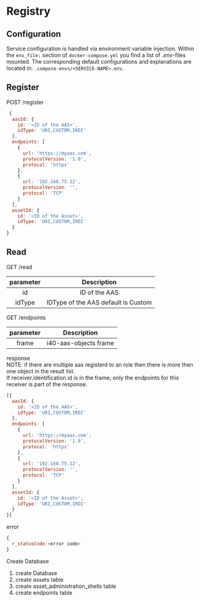 # Registry

## Configuration
Service configuration is handled via environment variable injection. Within the `env_file:` section of `docker-compose.yml` you find a list of _.env_-files mounted. The corresponding default configurations and explanations are located in: `.compose-envs/<SERVICE-NAME>.env`.

## Register

POST /register

```javascript
 {
  aasId: {
    id: '<ID of the AAS>',
    idType: 'URI,CUSTOM,IRDI'
  },
  endpoints: [
    {
      url: 'https://myaas.com',
      protocolVersion: '1.0',
      protocol: 'https'
    },
    {
      url: '192.168.75.12',
      protocolVersion: '',
      protocol: 'TCP'
    }
  ],
  assetId: {
    id: '<ID of the Asset>',
    idType: 'URI,CUSTOM,IRDI'
  }
}
```

## Read

GET /read

| parameter |             Description             |
| :-------: | :---------------------------------: |
|    id     |            ID of the AAS            |
|  idType   | IDType of the AAS default is Custom |

GET /endpoints

| parameter |      Description      |
| :-------: | :-------------------: |
|   frame   | i40-aas-objects frame |

response </br>
NOTE: if there are multiple aas registerd to an role then there is more then one object in the result list.  </br>
If receiver.identification.id is in the frame, only the endpoints for this receiver is part of the response.
```javascript
[{
  aasId: {
    id: '<ID of the AAS>',
    idType: 'URI,CUSTOM,IRDI'
  },
  endpoints: [
    {
      url: 'https://myaas.com',
      protocolVersion: '1.0',
      protocol: 'https'
    },
    {
      url: '192.168.75.12',
      protocolVersion: '',
      protocol: 'TCP'
    }
  ],
  assetId: {
    id: '<ID of the Asset>',
    idType: 'URI,CUSTOM,IRDI'
  }
}]
```

error
```javascript
{
  r_statusCode:<error code>
}
```

Create Database

1. create Database
2. create assets table
3. create asset_administration_shells table
4. create endpoints table
